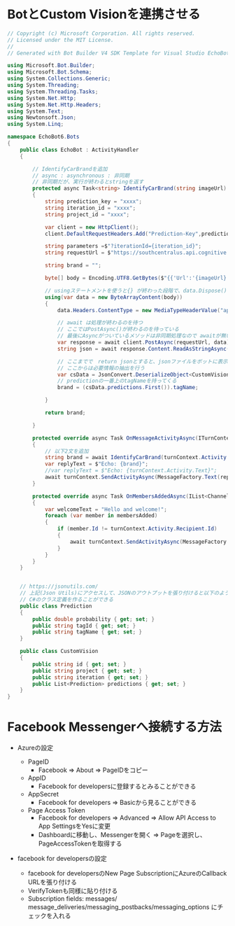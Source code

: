 # BotとCustom Visionを連携させる

```C#
// Copyright (c) Microsoft Corporation. All rights reserved.
// Licensed under the MIT License.
//
// Generated with Bot Builder V4 SDK Template for Visual Studio EchoBot v4.16.0

using Microsoft.Bot.Builder;
using Microsoft.Bot.Schema;
using System.Collections.Generic;
using System.Threading;
using System.Threading.Tasks;
using System.Net.Http;
using System.Net.Http.Headers;
using System.Text;
using Newtonsoft.Json;
using System.Linq;

namespace EchoBot6.Bots
{
    public class EchoBot : ActivityHandler
    {

        // IdentifyCarBrandを追加
        // async : asynchronous : 非同期
        // 非同期だが、実行が終わるとstringを返す
        protected async Task<string> IdentifyCarBrand(string imageUrl)
        {
            string prediction_key = "xxxx";
            string iteration_id = "xxxx";
            string project_id = "xxxx";

            var client = new HttpClient();
            client.DefaultRequestHeaders.Add("Prediction-Key",prediction_key);

            string parameters =$"?iterationId={iteration_id}";
            string requestUrl = $"https://southcentralus.api.cognitive.microsoft.com/customvision/v2.0/Prediction/{project_id}/url{parameters}";

            string brand = "";

            byte[] body = Encoding.UTF8.GetBytes($"{{'Url':'{imageUrl}'}}");

            // usingステートメントを使うと{} が終わった段階で、data.Dispose() が呼ばれて破棄される
            using(var data = new ByteArrayContent(body))
            {
                data.Headers.ContentType = new MediaTypeHeaderValue("application/json");

                // await は処理が終わるのを待つ
                // ここではPostAsync()が終わるのを待っている
                // 最後にAsyncがついているメソッドは非同期処理なので awaitが無いと、次に進んでしまう
                var response = await client.PostAsync(requestUrl, data);
                string json = await response.Content.ReadAsStringAsync();

                // ここまでで　return jsonとすると、jsonファイルをボットに表示させることができる
                // ここからは必要情報の抽出を行う
                var csData = JsonConvert.DeserializeObject<CustomVision>(json);
                // predictionの一番上のtagNameを持ってくる
                brand = (csData.predictions.First()).tagName;

            }

            return brand;

        }

        protected override async Task OnMessageActivityAsync(ITurnContext<IMessageActivity> turnContext, CancellationToken cancellationToken)
        {
            // 以下2文を追加
            string brand = await IdentifyCarBrand(turnContext.Activity.Text);
            var replyText = $"Echo: {brand}";
            //var replyText = $"Echo: {turnContext.Activity.Text}";
            await turnContext.SendActivityAsync(MessageFactory.Text(replyText, replyText), cancellationToken);
        }

        protected override async Task OnMembersAddedAsync(IList<ChannelAccount> membersAdded, ITurnContext<IConversationUpdateActivity> turnContext, CancellationToken cancellationToken)
        {
            var welcomeText = "Hello and welcome!";
            foreach (var member in membersAdded)
            {
                if (member.Id != turnContext.Activity.Recipient.Id)
                {
                    await turnContext.SendActivityAsync(MessageFactory.Text(welcomeText, welcomeText), cancellationToken);
                }
            }
        }
    }


    // https://jsonutils.com/
    // 上記(Json Utils)にアクセスして、JSONのアウトプットを張り付けると以下のような
    // C#のクラス定義を作ることができる
    public class Prediction
    {
        public double probability { get; set; }
        public string tagId { get; set; }
        public string tagName { get; set; }
    }

    public class CustomVision
    {
        public string id { get; set; }
        public string project { get; set; }
        public string iteration { get; set; }
        public List<Prediction> predictions { get; set; }
    }
}

```






# Facebook Messengerへ接続する方法

* Azureの設定
    * PageID
        * Facebook ⇒ About ⇒ PageIDをコピー
    * AppID
        * Facebook for developersに登録するとみることができる
    * AppSecret
        * Facebook for developers ⇒ Basicから見ることができる
    * Page Access Token
        * Facebook for developers ⇒ Advanced ⇒ Allow API Access to App SettingsをYesに変更
        * Dashboardに移動し、Messengerを開く ⇒ Pageを選択し、PageAccessTokenを取得する

* facebook for developersの設定
    * facebook for developersのNew Page SubscriptionにAzureのCallback URLを張り付ける
    * VerifyTokenも同様に貼り付ける
    * Subscription fields: messages/ message_deliveries/messaging_postbacks/messaging_options にチェックを入れる
